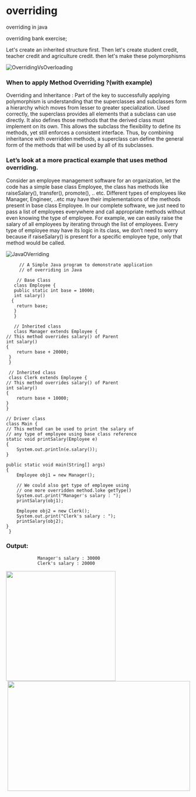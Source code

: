 # overriding
overriding in java 


overriding bank exercise; 

Let's create an inherited structure first.
Then let's create student credit, teacher credit and agriculture credit.
then let's make these polymorphisms

![OverridingVsOverloading](https://user-images.githubusercontent.com/75886362/194964286-980b91bf-ef29-479a-b416-315b5c4e31bb.png)


### When to apply Method Overriding ?(with example)

Overriding and Inheritance : Part of the key to successfully applying polymorphism is understanding that the superclasses and subclasses form a hierarchy which moves from lesser to greater specialization. Used correctly, the superclass provides all elements that a subclass can use directly. It also defines those methods that the derived class must implement on its own. This allows the subclass the flexibility to define its methods, yet still enforces a consistent interface. Thus, by combining inheritance with overridden methods, a superclass can define the general form of the methods that will be used by all of its subclasses.



### Let’s look at a more practical example that uses method overriding.
Consider an employee management software for an organization, let the code has a simple base class Employee, the class has methods like raiseSalary(), transfer(), promote(), .. etc. Different types of employees like Manager, Engineer, ..etc may have their implementations of the methods present in base class Employee. In our complete software, we just need to pass a list of employees everywhere and call appropriate methods without even knowing the type of employee. For example, we can easily raise the salary of all employees by iterating through the list of employees. Every type of employee may have its logic in its class, we don’t need to worry because if raiseSalary() is present for a specific employee type, only that method would be called.


![JavaOVerriding](https://user-images.githubusercontent.com/75886362/194964551-624f0116-ae4f-4ca3-86b9-dd4281a7f995.jpg)


         // A Simple Java program to demonstrate application 
         // of overriding in Java 
  
        // Base Class 
       class Employee { 
       public static int base = 10000; 
       int salary() 
      { 
        return base; 
       } 
       } 
  
       // Inherited class 
       class Manager extends Employee { 
    // This method overrides salary() of Parent 
    int salary() 
    { 
        return base + 20000; 
     } 
     } 
  
     // Inherited class 
     class Clerk extends Employee { 
    // This method overrides salary() of Parent 
    int salary() 
    { 
        return base + 10000; 
    } 
    } 
  
    // Driver class 
    class Main { 
    // This method can be used to print the salary of 
    // any type of employee using base class reference 
    static void printSalary(Employee e) 
    { 
        System.out.println(e.salary()); 
    } 
  
    public static void main(String[] args) 
    { 
        Employee obj1 = new Manager(); 
  
        // We could also get type of employee using 
        // one more overridden method.loke getType() 
        System.out.print("Manager's salary : "); 
        printSalary(obj1); 
  
        Employee obj2 = new Clerk(); 
        System.out.print("Clerk's salary : "); 
        printSalary(obj2); 
    } 
     } 
     
     
 ### Output: 
 
                Manager's salary : 30000
                Clerk's salary : 20000



<img src="https://media.giphy.com/media/SYHz66JfYHbBtZXjHy/giphy.gif" height="300"   ><img src="https://media.giphy.com/media/HscDLzkO8EOTmgkhQP/giphy.gif"  align="right" height="300" width="500">
